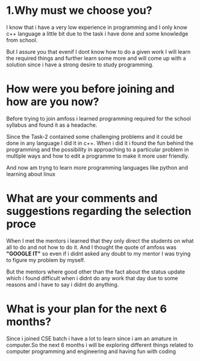 # 1.Why must we choose you?

I know that i have a very low experience in programming and I only know c++ language a little bit due to the task i have done and some knowledge from school. 


But I assure you that evenif I dont know how to do a given work I will learn the required things and further learn some more and will come up with a solution since i have a strong desire to study programming.


# How were you before joining and how are you now?


Before trying to join amfoss i learned programming required for the school syllabus and found it as a headache.


Since the Task-2 contained some challenging problems and it could be done in any language I did it in c++.
When i did it i found the fun behind the programming and the possibility in approaching to a particular problem in multiple ways and how to edit a programme to make it more user friendly.


And now am tryng to learn more programming languages like python and learning about linux


# What are your comments and suggestions regarding the selection proce


When I met the mentors i learned that they only direct the students on what all to do and not how to do it.
And I thought the quote of amfoss was **"GOOGLE IT"** so even if i didnt asked any doubt to my mentor I was trying to figure my problem by myself.


But the mentors where good other than the fact about the status update which i found difficult when i didnt do any work that day due to some reasons and i have to say i didnt do anything.


# What is your plan for the next 6 months?


Since i joined CSE batch i have a lot to learn since i am an amature in computer.So the next 6 months i will be exploring different things related to computer programming and engineering and having fun with coding


